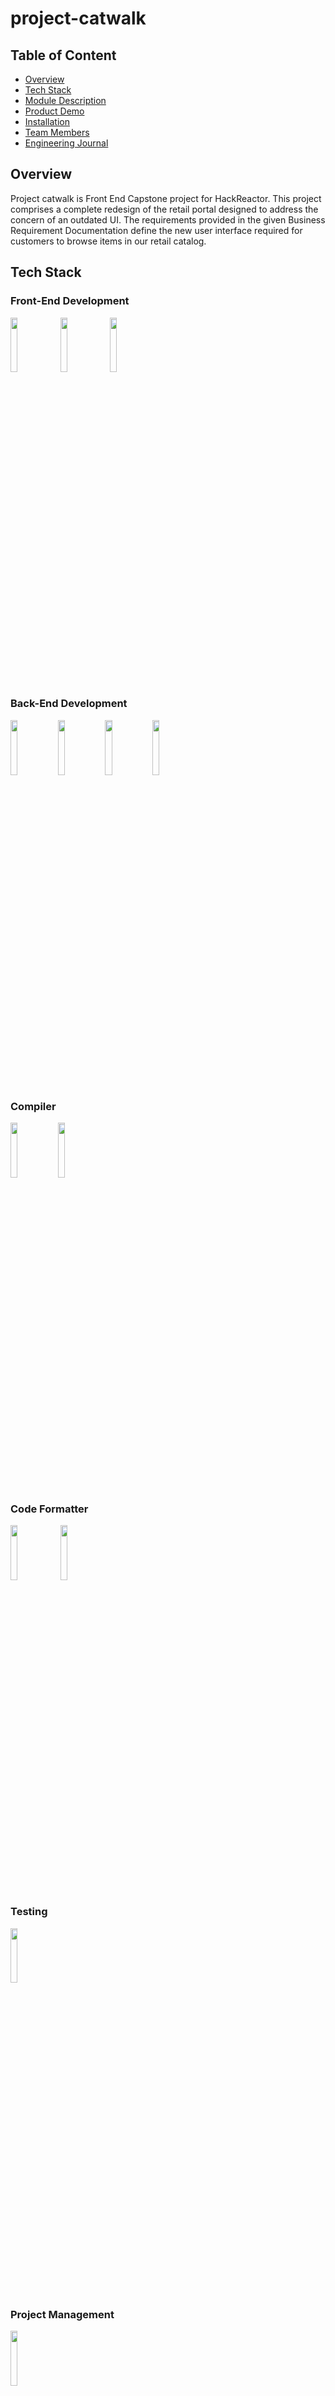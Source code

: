 # project-catwalk

## Table of Content
- [Overview](#Overview)
- [Tech Stack](#Tech-Stack)
- [Module Description](#Module-Description)
- [Product Demo](#Product-Demo)
- [Installation](#Installation)
- [Team Members](#Team-Members)
- [Engineering Journal](https://gist.github.com/ZiyeS123/65e925e9690ccb0591cc5a888dd88d57)

## Overview
Project catwalk is Front End Capstone project for HackReactor. This project comprises a complete redesign of the retail portal designed to address the concern of an outdated UI. The requirements provided in the given Business Requirement Documentation define the new user interface required for customers to browse items in our retail catalog.


## Tech Stack
### Front-End Development
<img width="15%" src="https://www.vectorlogo.zone/logos/reactjs/reactjs-ar21.svg"> <img width="15%" src="https://www.vectorlogo.zone/logos/netlifyapp_watercss/netlifyapp_watercss-ar21.svg"> <img width="15%" src="https://raw.githubusercontent.com/styled-components/brand/master/styled-components.png">

### Back-End Development
 <img width="15%" src="https://www.vectorlogo.zone/logos/nodejs/nodejs-ar21.svg"><img width="15%" src="https://www.vectorlogo.zone/logos/nodemonio/nodemonio-ar21.svg"><img width="15%" src="https://www.vectorlogo.zone/logos/expressjs/expressjs-ar21.svg"><img width="15%" src="https://user-images.githubusercontent.com/8939680/57233884-20344080-6fe5-11e9-8df3-0df1282e1574.png">

### Compiler
 <img width="15%" src="https://www.vectorlogo.zone/logos/js_webpack/js_webpack-ar21.svg"><img width="15%" src="https://www.vectorlogo.zone/logos/babeljs/babeljs-ar21.svg">

### Code Formatter
<img width="15%" src="https://www.vectorlogo.zone/logos/eslint/eslint-ar21.svg"> <img width="15%" src="https://raw.githubusercontent.com/prettier/prettier-logo/master/images/prettier-banner-light.png">

### Testing
 <img width="15%" src="https://www.vectorlogo.zone/logos/jestjsio/jestjsio-ar21.svg">

### Project Management
 <img width="15%" src="https://www.vectorlogo.zone/logos/trello/trello-ar21.svg">

### Deployment
<img width="15%" src="https://www.vectorlogo.zone/logos/amazon_aws/amazon_aws-ar21.svg">


---

## Module Description

### Related Product & Outfit List
Developed by [Ziye Song](https://github.com/ZiyeS123)

The Related Items & Comparison module will display two sets of related products. The first set will be a list of products, that are related to the product currently being viewed. The second set will be a list, custom created by the user, of products which the user has grouped with the current product into an ‘outfit’.  
My goal was to design the UI and complete all functionalities for related product and outfit list. Detailed features indlude:
#### Related Products
- Custom navigation arrow buttons to scroll individual cards left or right. Automatically appears when there are scrollable items and reflects user window screen size.
- Action button for related item product cards, brings up a comparison modal for comparing the features of current product displayed and it's related products.
- Product Cards are clickable to navigate to the selected product detail page.
- Star rating score displayed in linear gradient.
#### Outfit Lists
- Custom navigation arrow buttons to scroll individual cards left or right. Automatically appears when there are scrollable items and reflects user window screen size.
- Add to outfit button for add product to outfit collection. Sticks while scrolling.
- Action button for outfit cards to delete individual product from collection.
- Outfit collection should persist for each user.
- Star rating score displayed in linear gradient.

## Product Demo

https://user-images.githubusercontent.com/88356949/147788360-a7710a37-4a7f-402f-8520-dd09fa4fe637.mov

## Lighthouse Report
<img src="https://user-images.githubusercontent.com/88356949/141605638-132940e7-c7e0-4ea9-a392-c54b482e54ff.png">


## Installation
Fork the repo and clone to your local machine. After completion, follow these steps to install.

1. Make a copy of the file `server/config/config.example.js` and rename to `config.js`
2. Assign the `API_KEY` variable to your GitHub token. You can read more about API token [here](https://docs.github.com/en/authentication/keeping-your-account-and-data-secure/creating-a-personal-access-token).
3. Install dependencies

    ```bash
    npm install
    ```

4. In one terminal, build the webpack bundle

    ```bash
    npm run react-dev
    ```

5. In another terminal, start the server

    ```bash
    npm run server-dev
    ```

6. Visit [localhost:3000](http://localhost:3000) in the browser


## Team Members 
- Kyle Hahn
- Ziye Song
- Guillermo Martinez
- John Hwang




